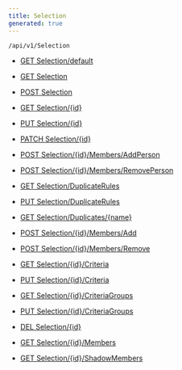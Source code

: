 ```yaml
---
title: Selection
generated: true
---
```


```http
/api/v1/Selection
```




* [GET Selection/default](v1SelectionEntity_DefaultSelectionEntity.md)

* [GET Selection](v1SelectionEntity_GetAll.md)

* [POST Selection](v1SelectionEntity_PostSelectionEntity.md)

* [GET Selection/{id}](v1SelectionEntity_GetSelectionEntity.md)

* [PUT Selection/{id}](v1SelectionEntity_PutSelectionEntity.md)

* [PATCH Selection/{id}](v1SelectionEntity_PatchSelectionEntity.md)

* [POST Selection/{id}/Members/AddPerson](v1SelectionEntity_AddContactSelectionMembers.md)

* [POST Selection/{id}/Members/RemovePerson](v1SelectionEntity_RemoveContactSelectionMembers.md)

* [GET Selection/DuplicateRules](v1SelectionEntity_GetDuplicateRules.md)

* [PUT Selection/DuplicateRules](v1SelectionEntity_SetDuplicateRulesStatus.md)

* [GET Selection/Duplicates/{name}](v1SelectionEntity_GetDuplicates.md)

* [POST Selection/{id}/Members/Add](v1SelectionEntity_AddSelectionMembers.md)

* [POST Selection/{id}/Members/Remove](v1SelectionEntity_RemoveSelectionMembersById.md)

* [GET Selection/{id}/Criteria](v1SelectionEntity_GetDynamicSelectionCriteria.md)

* [PUT Selection/{id}/Criteria](v1SelectionEntity_SetDynamicSelectionCriteria3.md)

* [GET Selection/{id}/CriteriaGroups](v1SelectionEntity_GetDynamicSelectionCriteriaGroups.md)

* [PUT Selection/{id}/CriteriaGroups](v1SelectionEntity_SetDynamicSelectionCriteriaGroups.md)

* [DEL Selection/{id}](v1SelectionEntity_DeleteSelectionEntity.md)

* [GET Selection/{id}/Members](v1SelectionEntity_GetSelectionMembersArchiveRows.md)

* [GET Selection/{id}/ShadowMembers](v1SelectionEntity_GetSelectionShadowMembersArchiveRows.md)